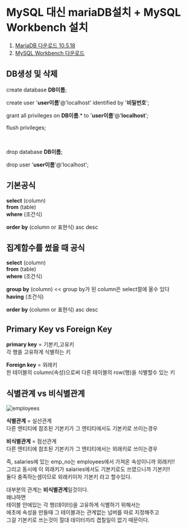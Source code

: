 # MySQL 대신 mariaDB설치 + MySQL Workbench 설치

1. [MariaDB 다운로드 10.5.18](https://mariadb.org/download/?t=mariadb&p=mariadb&r=11.0.0&os=windows&cpu=x86_64&pkg=zip&m=blendbyte) <br/>
2. [MySQL Workbench 다운로드](https://dev.mysql.com/downloads/workbench/)


## DB생성 및 삭제
create database **DB이름**;

create user '**user이름**'@'localhost' identified by '**비밀번호**';

grant all privileges on **DB이름**.* to '**user이름**'@'**localhost**';    

flush privileges;

<br/>

drop database **DB이름**;

drop user '**user이름**'@'localhost';


## 기본공식
**select** (column) \
**from** (table) \
**where** (조건식)                    
                          
**order by** (column or 표현식) asc desc


## 집계함수를 썼을 때 공식
**select** (column) \
**from** (table) \
**where** (조건식)

**group by** (column)  <<  group by가 된 column은 select절에 올수 있다 \
**having**  (조건식)

**order by** (column or 표현식) asc desc


## Primary Key vs Foreign Key
**primary key** = 기본키,고유키 \
각 행을 고유하게 식별하는 키

**Foreign key** = 외래키 \
한 테이블의 column(속성)으로써 다른 테이블의 row(행)을 식별할수 있는 키


## 식별관계 vs 비식별관계
![employees](https://user-images.githubusercontent.com/114986610/211687282-21634756-5b2a-46c4-b38b-cc1e39dd2af0.png)

**식별관계** = 실선관계 \
다른 엔티티에 참조된 기본키가 그 엔티티에서도 기본키로 쓰이는경우

**비식별관계** = 점선관계 \
다른 엔티티에 참조된 기본키가 그 엔티티에서는 외래키로 쓰이는경우

즉, salaries에 있는 emp_no는 employees에서 가져온 속성이니까 외래키!! \
그리고 동시에 이 외래키가 salaries에서도 기본키로도 쓰였으니까 기본키!! \
둘다 충족하는셈이므로 외래키이자 기본키 라고 할수있다.

대부분의 관계는 **비식별관계**일것이다. \
왜냐하면 \
테이블 안에있는 각 행(데이터)을 고유하게 식별하기 위해서는 \
애초에 속성을 만들때 그 테이블과는 관계없는 넘버를 따로 지정해주고 \
그걸 기본키로 쓰는것이 절대 데이터끼리 겹칠일이 없기 때문이다.
